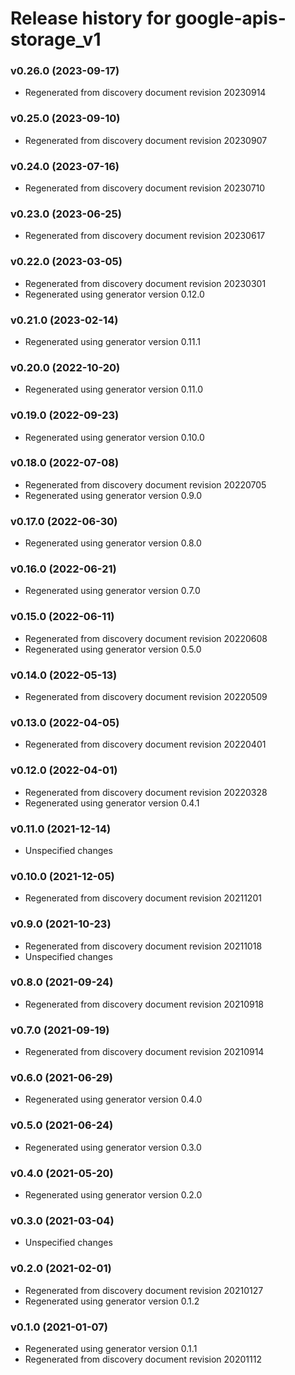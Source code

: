 # Release history for google-apis-storage_v1

### v0.26.0 (2023-09-17)

* Regenerated from discovery document revision 20230914

### v0.25.0 (2023-09-10)

* Regenerated from discovery document revision 20230907

### v0.24.0 (2023-07-16)

* Regenerated from discovery document revision 20230710

### v0.23.0 (2023-06-25)

* Regenerated from discovery document revision 20230617

### v0.22.0 (2023-03-05)

* Regenerated from discovery document revision 20230301
* Regenerated using generator version 0.12.0

### v0.21.0 (2023-02-14)

* Regenerated using generator version 0.11.1

### v0.20.0 (2022-10-20)

* Regenerated using generator version 0.11.0

### v0.19.0 (2022-09-23)

* Regenerated using generator version 0.10.0

### v0.18.0 (2022-07-08)

* Regenerated from discovery document revision 20220705
* Regenerated using generator version 0.9.0

### v0.17.0 (2022-06-30)

* Regenerated using generator version 0.8.0

### v0.16.0 (2022-06-21)

* Regenerated using generator version 0.7.0

### v0.15.0 (2022-06-11)

* Regenerated from discovery document revision 20220608
* Regenerated using generator version 0.5.0

### v0.14.0 (2022-05-13)

* Regenerated from discovery document revision 20220509

### v0.13.0 (2022-04-05)

* Regenerated from discovery document revision 20220401

### v0.12.0 (2022-04-01)

* Regenerated from discovery document revision 20220328
* Regenerated using generator version 0.4.1

### v0.11.0 (2021-12-14)

* Unspecified changes

### v0.10.0 (2021-12-05)

* Regenerated from discovery document revision 20211201

### v0.9.0 (2021-10-23)

* Regenerated from discovery document revision 20211018
* Unspecified changes

### v0.8.0 (2021-09-24)

* Regenerated from discovery document revision 20210918

### v0.7.0 (2021-09-19)

* Regenerated from discovery document revision 20210914

### v0.6.0 (2021-06-29)

* Regenerated using generator version 0.4.0

### v0.5.0 (2021-06-24)

* Regenerated using generator version 0.3.0

### v0.4.0 (2021-05-20)

* Regenerated using generator version 0.2.0

### v0.3.0 (2021-03-04)

* Unspecified changes

### v0.2.0 (2021-02-01)

* Regenerated from discovery document revision 20210127
* Regenerated using generator version 0.1.2

### v0.1.0 (2021-01-07)

* Regenerated using generator version 0.1.1
* Regenerated from discovery document revision 20201112

